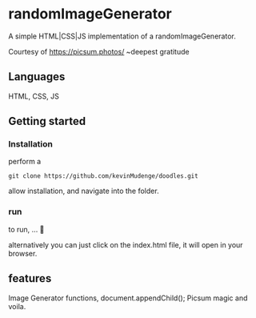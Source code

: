 # randomImageGenerator
A simple HTML|CSS|JS implementation of a randomImageGenerator.

Courtesy of https://picsum.photos/ ~deepest gratitude

## Languages

HTML, CSS, JS

## Getting started

### Installation

perform a

```git
git clone https://github.com/kevinMudenge/doodles.git

```

allow installation, and navigate into the folder.

### run

to run, ... 🙂

alternatively you can just click on the index.html file, it will open in your browser.

## features

Image Generator functions, document.appendChild();
Picsum magic and voila. 